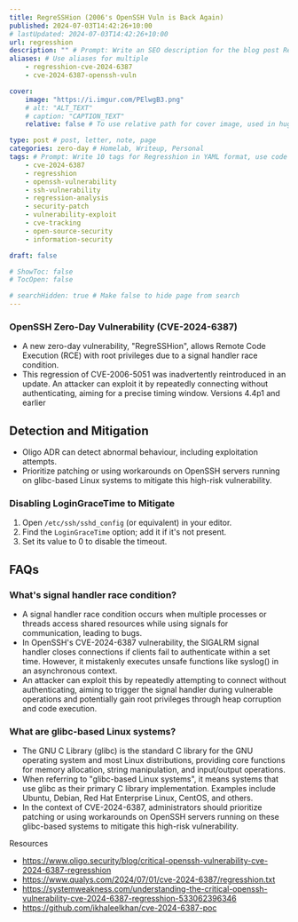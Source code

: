 ```yaml
---
title: RegreSSHion (2006's OpenSSH Vuln is Back Again)  
published: 2024-07-03T14:42:26+10:00
# lastUpdated: 2024-07-03T14:42:26+10:00
url: regresshion
description: "" # Prompt: Write an SEO description for the blog post Regresshion. Keep it 320 characters or less, use the title exactly as is once.
aliases: # Use aliases for multiple
    - regresshion-cve-2024-6387
    - cve-2024-6387-openssh-vuln

cover:
    image: "https://i.imgur.com/PElwgB3.png"
    # alt: "ALT_TEXT"
    # caption: "CAPTION_TEXT"
    relative: false # To use relative path for cover image, used in hugo Page-bundles 

type: post # post, letter, note, page
categories: zero-day # Homelab, Writeup, Personal
tags: # Prompt: Write 10 tags for Regresshion in YAML format, use code block 
    - cve-2024-6387
    - regresshion
    - openssh-vulnerability
    - ssh-vulnerability
    - regression-analysis
    - security-patch
    - vulnerability-exploit
    - cve-tracking
    - open-source-security
    - information-security

draft: false

# ShowToc: false
# TocOpen: false

# searchHidden: true # Make false to hide page from search
---
```


<!-- ## RegreSSHion (2006's OpenSSH Vuln is Back Again)   -->

### OpenSSH Zero-Day Vulnerability (CVE-2024-6387)
- A new zero-day vulnerability, "RegreSSHion", allows Remote Code Execution (RCE) with root privileges due to a signal handler race condition.
- This regression of CVE-2006-5051 was inadvertently reintroduced in an update. An attacker can exploit it by repeatedly connecting without authenticating, aiming for a precise timing window. Versions 4.4p1 and earlier

## Detection and Mitigation
- Oligo ADR can detect abnormal behaviour, including exploitation attempts.
- Prioritize patching or using workarounds on OpenSSH servers running on glibc-based Linux systems to mitigate this high-risk vulnerability.

### Disabling LoginGraceTime to Mitigate
1. Open `/etc/ssh/sshd_config` (or equivalent) in your editor.
2. Find the `LoginGraceTime` option; add it if it's not present.
3. Set its value to 0 to disable the timeout.

## FAQs
### What's signal handler race condition?
- A signal handler race condition occurs when multiple processes or threads access shared resources while using signals for communication, leading to bugs.
- In OpenSSH's CVE-2024-6387 vulnerability, the SIGALRM signal handler closes connections if clients fail to authenticate within a set time. However, it mistakenly executes unsafe functions like syslog() in an asynchronous context.
- An attacker can exploit this by repeatedly attempting to connect without authenticating, aiming to trigger the signal handler during vulnerable operations and potentially gain root privileges through heap corruption and code execution.

### What are glibc-based Linux systems?
- The GNU C Library (glibc) is the standard C library for the GNU operating system and most Linux distributions, providing core functions for memory allocation, string manipulation, and input/output operations.
- When referring to "glibc-based Linux systems", it means systems that use glibc as their primary C library implementation. Examples include Ubuntu, Debian, Red Hat Enterprise Linux, CentOS, and others. 
- In the context of CVE-2024-6387, administrators should prioritize patching or using workarounds on OpenSSH servers running on these glibc-based systems to mitigate this high-risk vulnerability.

Resources 
- https://www.oligo.security/blog/critical-openssh-vulnerability-cve-2024-6387-regresshion
- https://www.qualys.com/2024/07/01/cve-2024-6387/regresshion.txt
- https://systemweakness.com/understanding-the-critical-openssh-vulnerability-cve-2024-6387-regresshion-533062396346
- https://github.com/ikhaleelkhan/cve-2024-6387-poc